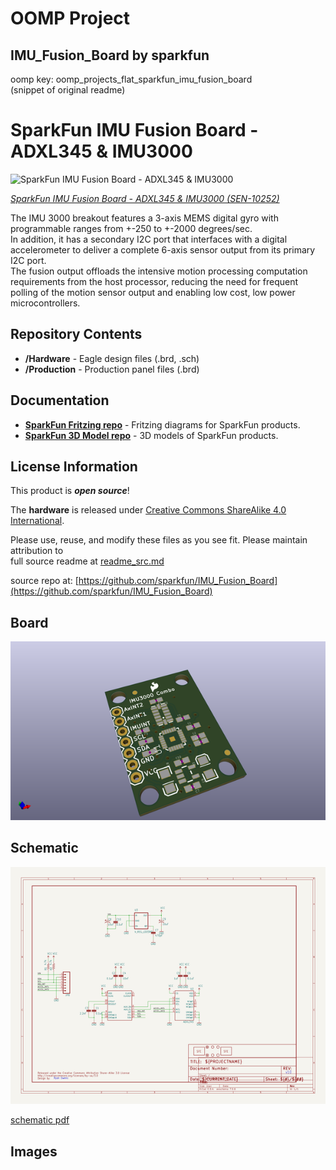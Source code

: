 # OOMP Project  
## IMU_Fusion_Board  by sparkfun  
  
oomp key: oomp_projects_flat_sparkfun_imu_fusion_board  
(snippet of original readme)  
  
SparkFun IMU Fusion Board - ADXL345 & IMU3000  
========================================  
  
![SparkFun IMU Fusion Board - ADXL345 & IMU3000](https://cdn.sparkfun.com//assets/parts/4/6/0/6/10252-01.jpg)  
  
[*SparkFun IMU Fusion Board - ADXL345 & IMU3000 (SEN-10252)*](https://www.sparkfun.com/products/10252)  
  
The IMU 3000 breakout features a 3-axis MEMS digital gyro with programmable ranges from +-250 to +-2000 degrees/sec.   
In addition, it has a secondary I2C port that interfaces with a digital accelerometer to deliver a complete 6-axis sensor output from its primary I2C port.   
The fusion output offloads the intensive motion processing computation requirements from the host processor, reducing the need for frequent polling of the motion sensor output and enabling low cost, low power microcontrollers.  
  
Repository Contents  
-------------------  
* **/Hardware** - Eagle design files (.brd, .sch)  
* **/Production** - Production panel files (.brd)  
  
Documentation  
--------------  
* **[SparkFun Fritzing repo](https://github.com/sparkfun/Fritzing_Parts)** - Fritzing diagrams for SparkFun products.  
* **[SparkFun 3D Model repo](https://github.com/sparkfun/3D_Models)** - 3D models of SparkFun products.   
  
License Information  
-------------------  
This product is _**open source**_!   
  
The **hardware** is released under [Creative Commons ShareAlike 4.0 International](https://creativecommons.org/licenses/by-sa/4.0/).  
  
Please use, reuse, and modify these files as you see fit. Please maintain attribution to   
  full source readme at [readme_src.md](readme_src.md)  
  
source repo at: [https://github.com/sparkfun/IMU_Fusion_Board](https://github.com/sparkfun/IMU_Fusion_Board)  
## Board  
  
[![working_3d.png](working_3d_600.png)](working_3d.png)  
## Schematic  
  
[![working_schematic.png](working_schematic_600.png)](working_schematic.png)  
  
[schematic pdf](working_schematic.pdf)  
## Images  
